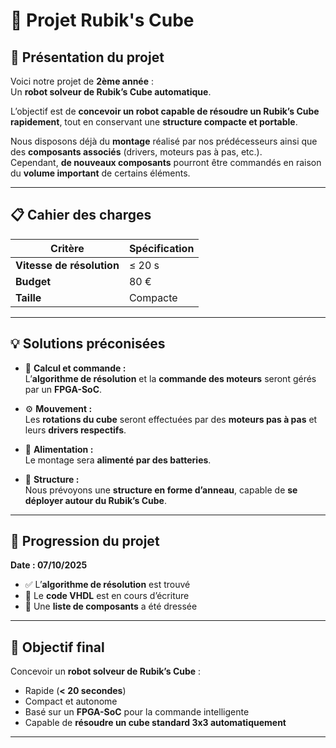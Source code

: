 # 🧩 Projet Rubik's Cube

## 🎯 Présentation du projet

Voici notre projet de **2ème année** :  
Un **robot solveur de Rubik’s Cube automatique**.

L’objectif est de **concevoir un robot capable de résoudre un Rubik’s Cube rapidement**, tout en conservant une **structure compacte et portable**.

Nous disposons déjà du **montage** réalisé par nos prédécesseurs ainsi que des **composants associés** (drivers, moteurs pas à pas, etc.).  
Cependant, **de nouveaux composants** pourront être commandés en raison du **volume important** de certains éléments.

---

## 📋 Cahier des charges

| Critère | Spécification |
|----------|----------------|
| **Vitesse de résolution** | ≤ 20 s |
| **Budget** | 80 € |
| **Taille** | Compacte |

---

## 💡 Solutions préconisées

- 🧠 **Calcul et commande :**  
  L’**algorithme de résolution** et la **commande des moteurs** seront gérés par un **FPGA-SoC**.

- ⚙️ **Mouvement :**  
  Les **rotations du cube** seront effectuées par des **moteurs pas à pas** et leurs **drivers respectifs**.

- 🔋 **Alimentation :**  
  Le montage sera **alimenté par des batteries**.

- 🧱 **Structure :**  
  Nous prévoyons une **structure en forme d’anneau**, capable de **se déployer autour du Rubik’s Cube**.

---

## 📆 Progression du projet

**Date : 07/10/2025**

- ✅ L’**algorithme de résolution** est trouvé  
- 🧩 Le **code VHDL** est en cours d’écriture  
- 🧾 Une **liste de composants** a été dressée

---

## 🚀 Objectif final

Concevoir un **robot solveur de Rubik’s Cube** :
- Rapide (**< 20 secondes**)  
- Compact et autonome  
- Basé sur un **FPGA-SoC** pour la commande intelligente  
- Capable de **résoudre un cube standard 3x3 automatiquement**

---
